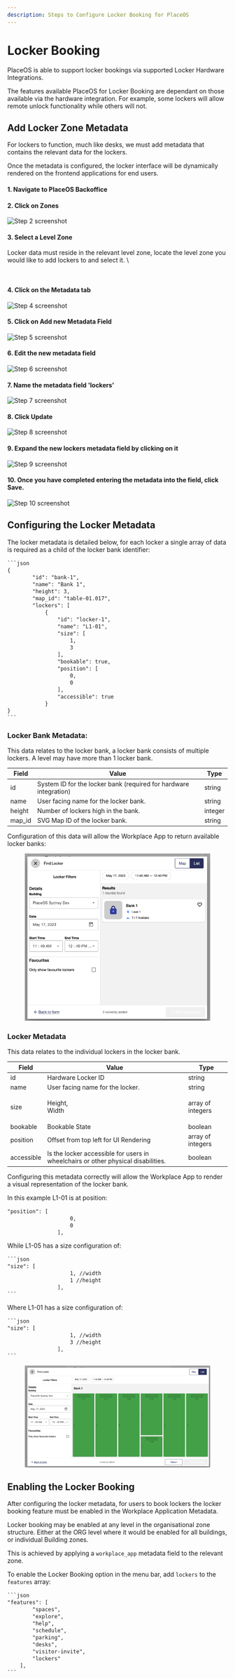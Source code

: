 ```yaml
---
description: Steps to Configure Locker Booking for PlaceOS
---
```


# Locker Booking

PlaceOS is able to support locker bookings via supported Locker Hardware Integrations.

The features available PlaceOS for Locker Booking are dependant on those available via the hardware integration. For example, some lockers will allow remote unlock functionality while others will not.&#x20;

## Add Locker Zone Metadata

For lockers to function, much like desks, we must add metadata that contains the relevant data for the lockers.

Once the metadata is configured, the locker interface will be dynamically rendered on the frontend applications for end users.

#### 1. Navigate to PlaceOS Backoffice

#### 2. Click on Zones

![Step 2 screenshot](https://images.tango.us/workflows/e7eb7639-3b10-4802-a84d-0e9e74df7536/steps/d6e658b0-1455-4833-947c-959196f8edc7/26213ca9-9eed-458e-9331-d90248784ff4.png?crop=focalpoint\&fit=crop\&fp-x=0.0628\&fp-y=0.1985\&fp-z=2.4320\&w=1200\&border=2%2CF4F2F7\&border-radius=8%2C8%2C8%2C8\&border-radius-inner=8%2C8%2C8%2C8\&blend-align=bottom\&blend-mode=normal\&blend-x=0\&blend-w=1200\&blend64=aHR0cHM6Ly9pbWFnZXMudGFuZ28udXMvc3RhdGljL21hZGUtd2l0aC10YW5nby13YXRlcm1hcmstdjIucG5n\&mark-x=21\&mark-y=275\&m64=aHR0cHM6Ly9pbWFnZXMudGFuZ28udXMvc3RhdGljL2JsYW5rLnBuZz9tYXNrPWNvcm5lcnMmYm9yZGVyPTglMkNGRjc0NDImdz0zMjQmaD04NSZmaXQ9Y3JvcCZjb3JuZXItcmFkaXVzPTEw)

#### 3. Select a Level Zone

Locker data must reside in the relevant level zone, locate the level zone you would like to add lockers to and select it. \


<figure><img src="https://images.tango.us/workflows/e7eb7639-3b10-4802-a84d-0e9e74df7536/steps/d6900850-eb87-48cf-90ea-30096b19bf7e/b5a0eee7-dad6-4041-a6b6-a6ba305c7853.png?crop=focalpoint&#x26;fit=crop&#x26;fp-x=0.2423&#x26;fp-y=0.7045&#x26;fp-z=1.8968&#x26;w=1200&#x26;border=2%2CF4F2F7&#x26;border-radius=8%2C8%2C8%2C8&#x26;border-radius-inner=8%2C8%2C8%2C8&#x26;blend-align=bottom&#x26;blend-mode=normal&#x26;blend-x=0&#x26;blend-w=1200&#x26;blend64=aHR0cHM6Ly9pbWFnZXMudGFuZ28udXMvc3RhdGljL21hZGUtd2l0aC10YW5nby13YXRlcm1hcmstdjIucG5n&#x26;mark-x=293&#x26;mark-y=279&#x26;m64=aHR0cHM6Ly9pbWFnZXMudGFuZ28udXMvc3RhdGljL2JsYW5rLnBuZz9tYXNrPWNvcm5lcnMmYm9yZGVyPTglMkNGRjc0NDImdz01MTcmaD05OSZmaXQ9Y3JvcCZjb3JuZXItcmFkaXVzPTEw" alt=""><figcaption></figcaption></figure>

#### 4. Click on  the Metadata tab

![Step 4 screenshot](https://images.tango.us/workflows/e7eb7639-3b10-4802-a84d-0e9e74df7536/steps/37eb5e72-6eaf-4e93-9e19-5ca605ce91b2/416bde68-8120-4e20-a107-6bc08a86fcad.png?crop=focalpoint\&fit=crop\&fp-x=0.7184\&fp-y=0.1147\&fp-z=2.7644\&w=1200\&border=2%2CF4F2F7\&border-radius=8%2C8%2C8%2C8\&border-radius-inner=8%2C8%2C8%2C8\&blend-align=bottom\&blend-mode=normal\&blend-x=0\&blend-w=1200\&blend64=aHR0cHM6Ly9pbWFnZXMudGFuZ28udXMvc3RhdGljL21hZGUtd2l0aC10YW5nby13YXRlcm1hcmstdjIucG5n\&mark-x=432\&mark-y=152\&m64=aHR0cHM6Ly9pbWFnZXMudGFuZ28udXMvc3RhdGljL2JsYW5rLnBuZz9tYXNrPWNvcm5lcnMmYm9yZGVyPTglMkNGRjc0NDImdz0zMzcmaD0xMTImZml0PWNyb3AmY29ybmVyLXJhZGl1cz0xMA%3D%3D)

#### 5. Click on Add new Metadata Field

![Step 5 screenshot](https://images.tango.us/workflows/e7eb7639-3b10-4802-a84d-0e9e74df7536/steps/2c8115ae-ff80-4bfd-a3a2-a2bc47ae9451/ddc41027-024f-4632-a661-86cd24d975a2.png?crop=focalpoint\&fit=crop\&fp-x=0.4242\&fp-y=0.1797\&fp-z=2.3968\&w=1200\&border=2%2CF4F2F7\&border-radius=8%2C8%2C8%2C8\&border-radius-inner=8%2C8%2C8%2C8\&blend-align=bottom\&blend-mode=normal\&blend-x=0\&blend-w=1200\&blend64=aHR0cHM6Ly9pbWFnZXMudGFuZ28udXMvc3RhdGljL21hZGUtd2l0aC10YW5nby13YXRlcm1hcmstdjIucG5n\&mark-x=431\&mark-y=243\&m64=aHR0cHM6Ly9pbWFnZXMudGFuZ28udXMvc3RhdGljL2JsYW5rLnBuZz9tYXNrPWNvcm5lcnMmYm9yZGVyPTglMkNGRjc0NDImdz0zMzcmaD04MCZmaXQ9Y3JvcCZjb3JuZXItcmFkaXVzPTEw)

#### 6. Edit the new metadata field

![Step 6 screenshot](https://images.tango.us/workflows/e7eb7639-3b10-4802-a84d-0e9e74df7536/steps/f654cd24-c2d2-4beb-9579-38c1b54dce06/f051330f-bb54-499c-a691-7053b881aa76.png?crop=focalpoint\&fit=crop\&fp-x=0.9492\&fp-y=0.4564\&fp-z=2.9826\&w=1200\&border=2%2CF4F2F7\&border-radius=8%2C8%2C8%2C8\&border-radius-inner=8%2C8%2C8%2C8\&blend-align=bottom\&blend-mode=normal\&blend-x=0\&blend-w=1200\&blend64=aHR0cHM6Ly9pbWFnZXMudGFuZ28udXMvc3RhdGljL21hZGUtd2l0aC10YW5nby13YXRlcm1hcmstdjIucG5n\&mark-x=984\&mark-y=294\&m64=aHR0cHM6Ly9pbWFnZXMudGFuZ28udXMvc3RhdGljL2JsYW5rLnBuZz9tYXNrPWNvcm5lcnMmYm9yZGVyPTglMkNGRjc0NDImdz02OSZoPTY5JmZpdD1jcm9wJmNvcm5lci1yYWRpdXM9MTA%3D)

#### 7. Name the metadata field 'lockers'

![Step 7 screenshot](https://images.tango.us/workflows/e7eb7639-3b10-4802-a84d-0e9e74df7536/steps/bbe3ed4f-f7a5-4e17-a645-76e2d062ea4d/88dea75f-752c-45a7-b5a4-9d63125a5fc8.png?crop=focalpoint\&fit=crop\&fp-x=0.5003\&fp-y=0.3109\&fp-z=1.7231\&w=1200\&border=2%2CF4F2F7\&border-radius=8%2C8%2C8%2C8\&border-radius-inner=8%2C8%2C8%2C8\&blend-align=bottom\&blend-mode=normal\&blend-x=0\&blend-w=1200\&blend64=aHR0cHM6Ly9pbWFnZXMudGFuZ28udXMvc3RhdGljL21hZGUtd2l0aC10YW5nby13YXRlcm1hcmstdjIucG5n\&mark-x=310\&mark-y=313\&m64=aHR0cHM6Ly9pbWFnZXMudGFuZ28udXMvc3RhdGljL2JsYW5rLnBuZz9tYXNrPWNvcm5lcnMmYm9yZGVyPTglMkNGRjc0NDImdz01ODAmaD0zMiZmaXQ9Y3JvcCZjb3JuZXItcmFkaXVzPTEw)

#### 8. Click Update

![Step 8 screenshot](https://images.tango.us/workflows/e7eb7639-3b10-4802-a84d-0e9e74df7536/steps/e0e85c88-7a7d-4363-9884-276005ebe75f/5c180503-3a92-4dad-8f80-dfcc03bedc3a.png?crop=focalpoint\&fit=crop\&fp-x=0.5000\&fp-y=0.7949\&fp-z=2.8363\&w=1200\&border=2%2CF4F2F7\&border-radius=8%2C8%2C8%2C8\&border-radius-inner=8%2C8%2C8%2C8\&blend-align=bottom\&blend-mode=normal\&blend-x=0\&blend-w=1200\&blend64=aHR0cHM6Ly9pbWFnZXMudGFuZ28udXMvc3RhdGljL21hZGUtd2l0aC10YW5nby13YXRlcm1hcmstdjIucG5n\&mark-x=511\&mark-y=282\&m64=aHR0cHM6Ly9pbWFnZXMudGFuZ28udXMvc3RhdGljL2JsYW5rLnBuZz9tYXNrPWNvcm5lcnMmYm9yZGVyPTglMkNGRjc0NDImdz0xNzkmaD05NSZmaXQ9Y3JvcCZjb3JuZXItcmFkaXVzPTEw)

#### 9. Expand the new lockers metadata field by clicking on it

![Step 9 screenshot](https://images.tango.us/workflows/e7eb7639-3b10-4802-a84d-0e9e74df7536/steps/04c36aee-5863-46b8-8054-034ddd2fa5da/3d6d2983-6901-468f-bf1d-5954e1b9d3f6.png?crop=focalpoint\&fit=crop\&fp-x=0.6792\&fp-y=0.2977\&fp-z=1.5762\&w=1200\&border=2%2CF4F2F7\&border-radius=8%2C8%2C8%2C8\&border-radius-inner=8%2C8%2C8%2C8\&blend-align=bottom\&blend-mode=normal\&blend-x=0\&blend-w=1200\&blend64=aHR0cHM6Ly9pbWFnZXMudGFuZ28udXMvc3RhdGljL21hZGUtd2l0aC10YW5nby13YXRlcm1hcmstdjIucG5n\&mark-x=7\&mark-y=277\&m64=aHR0cHM6Ly9pbWFnZXMudGFuZ28udXMvc3RhdGljL2JsYW5rLnBuZz9tYXNrPWNvcm5lcnMmYm9yZGVyPTglMkNGRjc0NDImdz0xMTg2Jmg9NjQmZml0PWNyb3AmY29ybmVyLXJhZGl1cz0xMA%3D%3D)

#### 10. Once you have completed entering the metadata into the field, click Save.

![Step 10 screenshot](https://images.tango.us/workflows/e7eb7639-3b10-4802-a84d-0e9e74df7536/steps/57dad425-006b-4a72-9518-4a6e013ed2ac/98662473-26a5-4a7f-be97-792640f70775.png?crop=focalpoint\&fit=crop\&fp-x=0.8937\&fp-y=0.3241\&fp-z=2.8693\&w=1200\&border=2%2CF4F2F7\&border-radius=8%2C8%2C8%2C8\&border-radius-inner=8%2C8%2C8%2C8\&blend-align=bottom\&blend-mode=normal\&blend-x=0\&blend-w=1200\&blend64=aHR0cHM6Ly9pbWFnZXMudGFuZ28udXMvc3RhdGljL21hZGUtd2l0aC10YW5nby13YXRlcm1hcmstdjIucG5n\&mark-x=759\&mark-y=283\&m64=aHR0cHM6Ly9pbWFnZXMudGFuZ28udXMvc3RhdGljL2JsYW5rLnBuZz9tYXNrPWNvcm5lcnMmYm9yZGVyPTglMkNGRjc0NDImdz0xNTAmaD05MiZmaXQ9Y3JvcCZjb3JuZXItcmFkaXVzPTEw)

## Configuring the Locker Metadata

The locker metadata is detailed below, for each locker a single array of data is required as a child of the locker bank identifier:

````
```json
{
        "id": "bank-1",
        "name": "Bank 1",
        "height": 3,
        "map_id": "table-01.017",
        "lockers": [
            {
                "id": "locker-1",
                "name": "L1-01",
                "size": [
                    1,
                    3
                ],
                "bookable": true,
                "position": [
                    0,
                    0
                ],
                "accessible": true
            }
}
```
````

### Locker Bank Metadata:

This data relates to the locker bank, a locker bank consists of multiple lockers. A level may have more than 1 locker bank.

| Field   | Value                                                             | Type    |
| ------- | ----------------------------------------------------------------- | ------- |
| id      | System ID for the locker bank (required for hardware integration) | string  |
| name    | User facing name for the locker bank.                             | string  |
| height  | Number of lockers high in the bank.                               | integer |
| map\_id | SVG Map ID of the locker bank.                                    | string  |

Configuration of this data will allow the Workplace App to return available locker banks:

<figure><img src="../../.gitbook/assets/image (1).png" alt=""><figcaption></figcaption></figure>



### Locker Metadata

This data relates to the individual lockers in the locker bank.

| Field      | Value                                                                             | Type              |
| ---------- | --------------------------------------------------------------------------------- | ----------------- |
| id         | Hardware Locker ID                                                                | string            |
| name       | User facing name for the locker.                                                  | string            |
| size       | <p>Height,<br>Width</p>                                                           | array of integers |
| bookable   | Bookable State                                                                    | boolean           |
| position   | Offset from top left for UI Rendering                                             | array of integers |
| accessible | Is the locker accessible for users in wheelchairs or other physical disabilities. | boolean           |

Configuring this metadata correctly will allow the Workplace App to render a visual representation of the locker bank.&#x20;

In this example L1-01 is at position:

```
"position": [
                    0,
                    0
                ],
```

While L1-05 has a size configuration of:

````
```json
"size": [
                    1, //width
                    1 //height
                ],
```
````

Where L1-01 has a size configuration of:

````
```json
"size": [
                    1, //width
                    3 //height
                ],
```
````

<figure><img src="../../.gitbook/assets/image.png" alt=""><figcaption></figcaption></figure>

## Enabling the Locker Booking

After configuring the locker metadata, for users to book lockers the locker booking feature must be enabled in the Workplace Application Metadata.

Locker booking may be enabled at any level in the organisational zone structure. Either at the ORG level where it would be enabled for all buildings, or individual Building zones.

This is achieved by applying a `workplace_app` metadata field to the relevant zone.

To enable the Locker Booking option in the menu bar, add `lockers` to the `features` array:

````
```json
"features": [
        "spaces",
        "explore",
        "help",
        "schedule",
        "parking",
        "desks",
        "visitor-invite",
        "lockers"
    ],
```
````
